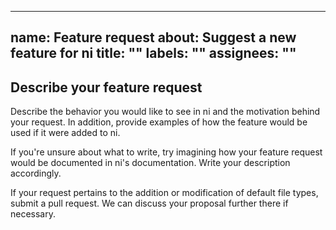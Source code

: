 <!-- /*************************************
 *        Copyright (c) xTekC.            *
 *        Licensed under MPL-2.0.         *
 *        See LICENSE for details.        *
 * https://www.mozilla.org/en-US/MPL/2.0/ *
 ******************************************/ -->

---
name: Feature request
about: Suggest a new feature for ni
title: ""
labels: ""
assignees: ""
---

## Describe your feature request

Describe the behavior you would like to see in ni and the motivation behind your request. 
In addition, provide examples of how the feature would be used if it were added to ni.

If you're unsure about what to write, try imagining how your feature request would be documented in ni's documentation. Write your description accordingly.

If your request pertains to the addition or modification of default file types, submit a pull request. We can discuss your proposal further there if necessary.
